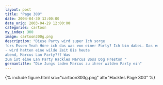 ```yaml
---
layout: post
title: "Page 300"
date: 2004-04-30 12:00:00
date_orig: 2003-04-29 12:00:00
categories: cartoon
my_index: 300
image: cartoon300g.png
description: "Diese Party wird super Ich sorge
fürs Essen Yeah Höre ich das was von einer Party? Ich bin dabei. Das erinnert mich an meine Studentenverbindungszeit
- wird hatten eine wilde Zeit Bis heute
abend, Marcus Lan Party?!? Was
zum ist eine Lan Party Hackles Marcus Boss Dog Preston "
germantitle: "Die Jungs laden Marcus zu ihrer wilden Party ein"
---
```


{% include figure.html src="cartoon300g.png" alt="Hackles Page 300"  %}
